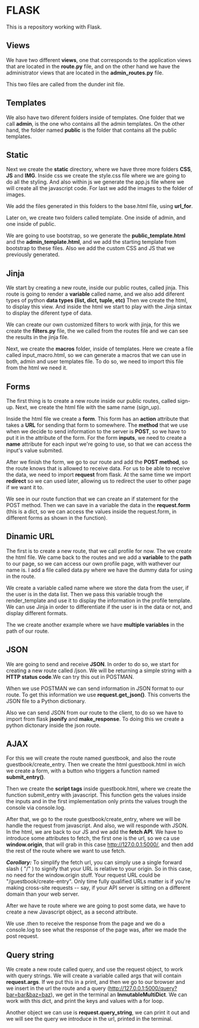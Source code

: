 # FLASK

This is a repository working with Flask. 

## Views

We have two different **views**, one that corresponds to the application views that are located in the **route.py** file, and on the other hand we have the administrator views that are located in the **admin_routes.py** file.

This two files are called from the dunder init file.

## Templates

We also have two diferent folders inside of templates. One folder that we call **admin**, is the one who contains all the admin templates. On the other hand, the folder named **public** is the folder that contains all the public templates. 

## Static

Next we create the **static** directory, where we have three more folders **CSS**, **JS** and **IMG**.
Inside css we create the style.css file where we are going to do all the styling. And also within js we generate the app.js file where we will create all the javascript code. For last we add the images to the folder of images. 

We add the files generated in this folders to the base.html file, using **url_for**.

Later on, we create two folders called template. One inside of admin, and one inside of public. 

We are going to use bootstrap, so we generate the **public_template.html** and the **admin_template.html**, and we add the starting template from bootstrap to these files. Also we add the custom CSS and JS that we previously generated.

## Jinja

We start by creating a new route, inside our public routes, called jinja. This route is going to render a **variable** called name, and we also add diferent types of python **data types (list, dict, tuple, etc)**
Then we create the html, to display this view. And inside the html we start to play with the Jinja sintax to display the diferent type of data. 

We can create our own customized filters to work with jinja, for this we create the **filters.py** file, the we called from the routes file and we can see the results in the jinja file.

Next, we create the **macros** folder, inside of templates. Here we create a file called input_macro.html, so we can generate a macros that we can use in both, admin and user templates file. To do so, we need to import this file from the html we need it. 

## Forms

The first thing is to create a new route inside our public routes, called sign-up. Next, we create the html file with the same name (sign_up). 

Inside the html file we create a **form**. This form has an **action** attribute that takes a **URL** for sending that form to somewhere. The **method** that we use when we decide to send information to the server is **POST**, so we have to put it in the attribute of the form. For the form **inputs**, we need to create a **name** attribute for each input we're going to use, so that we can access the input's value submited.

After we finish the form, we go to our route and add the **POST method**, so the route knows that is allowed to receive data. For us to be able to receive the data, we need to import **request** from flask. At the same time we import **redirect** so we can used later, allowing us to redirect the user to other page if we want it to.  

We see in our route function that we can create an if statement for the POST method. Then we can save in a variable the data in the **request.form** (this is a dict, so we can access the values inside the request.form, in different forms as shown in the function). 


## Dinamic URL 

The first is to create a new route, that we call profile for now. The we create the html file. We came back to the routes and we add a **variable** to the **path** to our page, so we can access our own profile page, with wathever our name is. I add a file called data.py where we have the dummy data for using in the route. 

We create a variable called name where we store the data from the user, if the user is in the data list. Then we pass this variable trough the render_template and use it to display the information in the profile template.
We can use Jinja in order to differentiate if the user is in the data or not, and display different formats.

The we create another example where we have **multiple variables** in the path of our route. 

## JSON

We are going to send and receive **JSON**. In order to do so, we start for creating a new route called /json. We will be returning a simple string with a **HTTP status code**.We can try this out in POSTMAN.

When we use POSTMAN we can send information in JSON format to our route. To get this information we use **request.get_json()**. This converts the JSON file to a Python dictionary. 

Also we can send JSON from our route to the client, to do so we have to import from flask **jsonify** and **make_response**. To doing this we create a python dictonary inside the json route. 

## AJAX 

For this we will create the route named guestbook, and also the route guestbook/create_entry. Then we create the html guestbook.html in wich we create a form, with a button who triggers a function named **submit_entry()**.

Then we create the **script tags** inside guestbook.html, where we create the function submit_entry with javascript. This function gets the values inside the inputs and in the first implementation only prints the values trough the console via console.log. 

After that, we go to the route guestbook/create_entry, where we will be handle the request from javascript. And also, we will responde with JSON. In the html, we are back to our JS and we add the **fetch API**. We have to introduce some attributes to fetch, the first one is the url, so we ca use **window.origin**, that will grab in this case http://127.0.0.1:5000/, and then add the rest of the route where we want to use fetch. 

***Corollary:*** To simplify the fetch url, you can simply use a single forward slash ( "/" ) to signify that your URL is relative to your origin. So in this case, no need for the window.origin stuff. Your request URL could be "/guestbook/create-entry". Only time fully qualified URLs matter is if you're making cross-site requests -- say, if your API server is sitting on a different domain than your web server.

After we have te route where we are going to post some data, we have to create a new Javascript object, as a second attribute.

We use .then to receive the response from the page and we do a console.log to see what the response of the page was, after we made the post request.

## Query string

We create a new route called query, and use the request object, to work with query strings. We will create a variable called args that will contain **request.args**. If we put this in a print, and then we go to our browser and we insert in the url the route and a query (http://127.0.0.1:5000/query?bar=bar&baz=baz), we get in the terminal an **InmutableMultiDict**. We can work with this dict, and print the keys and values with a for loop. 

Another object we can use is **request.query_string**, we can print it out and we will see the query we introduce in the url, printed in the terminal. 


